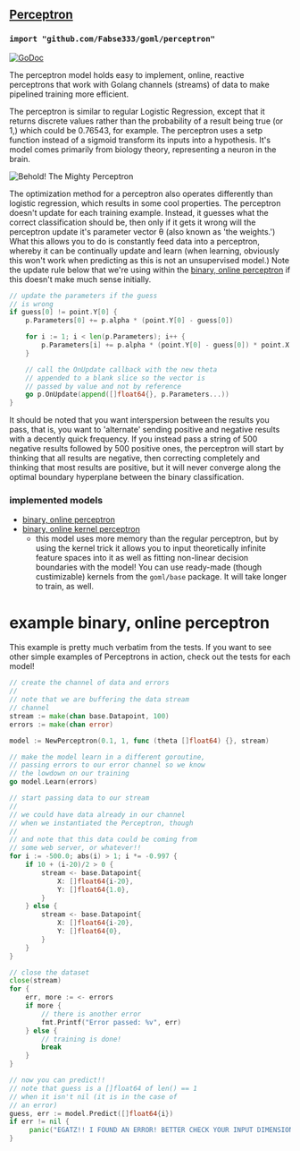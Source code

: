 ## [Perceptron](http://cs229.stanford.edu/notes/cs229-notes6.pdf)
### `import "github.com/Fabse333/goml/perceptron"`

[![GoDoc](https://godoc.org/github.com/Fabse333/goml/perceptron?status.svg)](https://godoc.org/github.com/Fabse333/goml/perceptron)

The perceptron model holds easy to implement, online, reactive perceptrons that work with Golang channels (streams) of data to make pipelined training more efficient.

The perceptron is similar to regular Logistic Regression, except that it returns discrete values rather than the probability of a result being true (or 1,) which could be 0.76543, for example. The perceptron uses a setp function instead of a sigmoid transform its inputs into a hypothesis. It's model comes primarily from biology theory, representing a neuron in the brain.

![Behold! The Mighty Perceptron](https://upload.wikimedia.org/wikipedia/commons/8/8c/Perceptron_moj.png)

The optimization method for a perceptron also operates differently than logistic regression, which results in some cool properties. The perceptron doesn't update for each training example. Instead, it guesses what the correct classification should be, then only if it gets it wrong will the perceptron update it's parameter vector θ (also known as 'the weights.') What this allows you to do is constantly feed data into a perceptron, whereby it can be continually update and learn (when learning, obviously this won't work when predicting as this is not an unsupervised model.) Note the update rule below that we're using within the [binary, online perceptron](perceptron.go) if this doesn't make much sense initially.

```go
// update the parameters if the guess
// is wrong
if guess[0] != point.Y[0] {
	p.Parameters[0] += p.alpha * (point.Y[0] - guess[0])

	for i := 1; i < len(p.Parameters); i++ {
		p.Parameters[i] += p.alpha * (point.Y[0] - guess[0]) * point.X[i-1]
	}

	// call the OnUpdate callback with the new theta
	// appended to a blank slice so the vector is
	// passed by value and not by reference
	go p.OnUpdate(append([]float64{}, p.Parameters...))
}
```

It should be noted that you want interspersion between the results you pass, that is, you want to 'alternate' sending positive and negative results with a decently quick frequency. If you instead pass a string of 500 negative results followed by 500 positive ones, the perceptron will start by thinking that all results are negative, then correcting completely and thinking that most results are positive, but it will never converge along the optimal boundary hyperplane between the binary classification.

### implemented models

- [binary, online perceptron](perceptron.go)
- [binary, online kernel perceptron](kernel_perceptron.go)
	* this model uses more memory than the regular perceptron, but by using the kernel trick it allows you to input theoretically infinite feature spaces into it as well as fitting non-linear decision boundaries with the model! You can use ready-made (though custimizable) kernels from the `goml/base` package. It will take longer to train, as well.

# example binary, online perceptron

This example is pretty much verbatim from the tests. If you want to see other simple examples of Perceptrons in action, check out the tests for each model!

```go
// create the channel of data and errors
//
// note that we are buffering the data stream
// channel
stream := make(chan base.Datapoint, 100)
errors := make(chan error)

model := NewPerceptron(0.1, 1, func (theta []float64) {}, stream)

// make the model learn in a different goroutine,
// passing errors to our error channel so we know
// the lowdown on our training
go model.Learn(errors)

// start passing data to our stream
//
// we could have data already in our channel
// when we instantiated the Perceptron, though
//
// and note that this data could be coming from
// some web server, or whatever!!
for i := -500.0; abs(i) > 1; i *= -0.997 {
	if 10 + (i-20)/2 > 0 {
		stream <- base.Datapoint{
			X: []float64{i-20},
			Y: []float64{1.0},
		}
	} else {
		stream <- base.Datapoint{
			X: []float64{i-20},
			Y: []float64{0},
	    }
    }
}

// close the dataset
close(stream)
for {
    err, more := <- errors
    if more {
        // there is another error
        fmt.Printf("Error passed: %v", err)
    } else {
        // training is done!
        break
    }
}

// now you can predict!!
// note that guess is a []float64 of len() == 1
// when it isn't nil (it is in the case of 
// an error)
guess, err := model.Predict([]float64{i})
if err != nil {
     panic("EGATZ!! I FOUND AN ERROR! BETTER CHECK YOUR INPUT DIMENSIONS!")
}
```